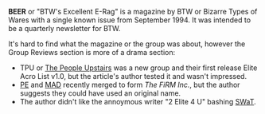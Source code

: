 **BEER** or "BTW's Excellent E-Rag" is a magazine by BTW or Bizarre Types of Wares with a single known issue from September 1994. It was intended to be a quarterly newsletter for BTW.

It's hard to find what the magazine or the group was about, however the Group Reviews section is more of a drama section:

- TPU or [The People Upstairs](https://demozoo.org/groups/79163/) was a new group and their first release Elite Acro List v1.0, but the article's author tested it and wasn't impressed.
- [PE](https://demozoo.org/groups/53703/) and [MAD](https://demozoo.org/groups/78478/) recently merged to form _The FiRM Inc._, but the author suggests they could have used an original name.
- The author didn't like the annoymous writer "2 Elite 4 U" bashing [SWaT](https://demozoo.org/groups/46345/).